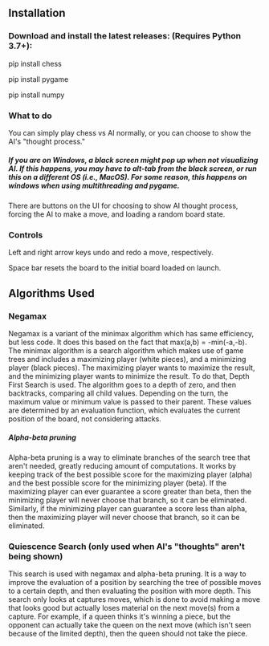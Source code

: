 ## Installation

### Download and install the latest releases: (Requires Python 3.7+):

pip install chess

pip install pygame

pip install numpy

### What to do

You can simply play chess vs AI normally, or you can choose to show the AI's "thought process."

##### If you are on Windows, a black screen might pop up when not visualizing AI. If this happens, you may have to alt-tab from the black screen, or run this on a different OS (i.e., MacOS). For some reason, this happens on windows when using multithreading and pygame.

There are buttons on the UI for choosing to show AI thought process, forcing the AI to make a move, and loading a random board state.

### Controls

Left and right arrow keys undo and redo a move, respectively.

Space bar resets the board to the initial board loaded on launch.

## Algorithms Used

### Negamax
Negamax is a variant of the minimax algorithm which has same efficiency, but less code. It does this based on the fact that max(a,b) = -min(-a,-b). The minimax algorithm is a search algorithm which makes use of game trees and includes a maximizing player (white pieces), and a minimizing player (black pieces). The maximizing player wants to maximize the result, and the minimizing player wants to minimize the result. To do that, Depth First Search is used. The algorithm goes to a depth of zero, and then backtracks, comparing all child values. Depending on the turn, the maximum value or minimum value is passed to their parent. These values are determined by an evaluation function, which evaluates the current position of the board, not considering attacks.

##### Alpha-beta pruning
Alpha-beta pruning is a way to eliminate branches of the search tree that aren't needed, greatly reducing amount of computations. It works by keeping track of the best possible score for the maximizing player (alpha) and the best possible score for the minimizing player (beta). If the maximizing player can ever guarantee a score greater than beta, then the minimizing player will never choose that branch, so it can be eliminated. Similarly, if the minimizing player can guarantee a score less than alpha, then the maximizing player will never choose that branch, so it can be eliminated.

### Quiescence Search (only used when AI's "thoughts" aren't being shown)
This search is used with negamax and alpha-beta pruning. It is a way to improve the evaluation of a position by searching the tree of possible moves to a certain depth, and then evaluating the position with more depth. This search only looks at captures moves, which is done to avoid making a move that looks good but actually loses material on the next move(s) from a capture. For example, if a queen thinks it's winning a piece, but the opponent can actually take the queen on the next move (which isn't seen because of the limited depth), then the queen should not take the piece.
